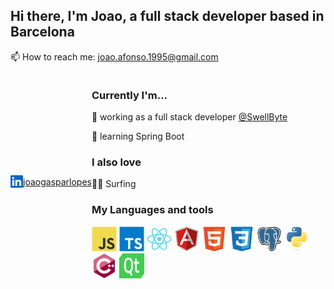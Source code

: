## Hi there, I'm Joao, a full stack developer based in Barcelona

📫 How to reach me: joao.afonso.1995@gmail.com
<div style="display: flex; align-items: center;">
  <img alt="linkedin" src="./assets/linkedin.svg" width="20" height="20"/>
  <a href="https://www.linkedin.com/in/joaogasparlopes/" target="_blank" styles="margin-left: 5px;">joaogasparlopes</a>
<div>

### Currently I'm...

🔭 working as a full stack developer [@SwellByte](https://github.com/SwellByte)

🌱 learning Spring Boot

### I also love
🏄‍♂️ Surfing

### My Languages and tools

<code><img alt="javascript" src="./assets/javascript.svg" width="40" height="40" /></code>
<code><img alt="typescript" src="./assets/typescript.svg" width="40" height="40" /></code>
<code><img alt="react" src="./assets/react.svg" width="40" height="40" /></code>
<code><img alt="angular" src="./assets/angular.svg" width="40" height="40" /></code>
<code><img alt="html5" src="./assets/html5.svg" width="40" height="40" /></code>
<code><img alt="css3" src="./assets/css3.svg" width="40" height="40" /></code>
<code><img alt="postgresql" src="./assets/postgresql.svg" width="40" height="40" /></code>
<code><img alt="python" src="./assets/python.svg" width="40" height="40" /></code>
<code><img alt="cpp" src="./assets/cpp.svg" width="40" height="40" /></code>
<code><img alt="qt" src="./assets/qt.svg" width="40" height="40" /></code>
